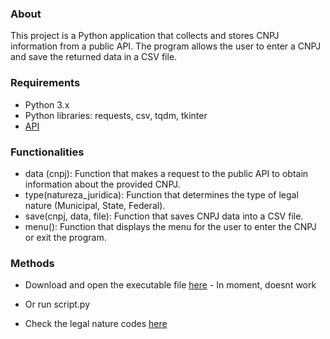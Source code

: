 ### About

This project is a Python application that collects and stores CNPJ information from a public API. The program allows the user to enter a CNPJ and save the returned data in a CSV file.

### Requirements
- Python 3.x
- Python libraries: requests, csv, tqdm, tkinter
- [API](https://www.cnpj.ws/docs/intro)


### Functionalities
- data (cnpj): Function that makes a request to the public API to obtain information about the provided CNPJ.
- type(natureza_juridica): Function that determines the type of legal nature (Municipal, State, Federal).
- save(cnpj, data, file): Function that saves CNPJ data into a CSV file.
- menu(): Function that displays the menu for the user to enter the CNPJ or exit the program.

### Methods

- Download and open the executable file [here](https://github.com/pizza2u/CNPJ_Consult/blob/main/dist/tkk.exe) - In moment, doesnt work
- Or run script.py

- Check the legal nature codes [here](https://www.gov.br/pncp/pt-br/acesso-a-informacao/manuais/ManualPNCPAPIConsultasVerso1.0.pdf)
